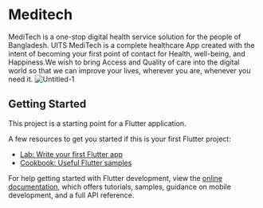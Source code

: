  # Meditech

 MediTech is a one-stop digital health service solution for the people of Bangladesh.                                 UITS
 MediTech is a complete healthcare App created with the intent of becoming your first point of
 contact for Health, well-being, and Happiness.We wish to bring Access and Quality of care into the digital world so that we can improve your lives, wherever you are, whenever you need it.
![Untitled-1](https://user-images.githubusercontent.com/79131390/201475988-7ded0b61-7909-4975-949e-1161f88e60d6.png)

 


## Getting Started

This project is a starting point for a Flutter application.

A few resources to get you started if this is your first Flutter project:

- [Lab: Write your first Flutter app](https://docs.flutter.dev/get-started/codelab)
- [Cookbook: Useful Flutter samples](https://docs.flutter.dev/cookbook)

For help getting started with Flutter development, view the
[online documentation](https://docs.flutter.dev/), which offers tutorials,
samples, guidance on mobile development, and a full API reference.

